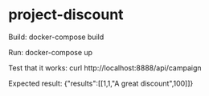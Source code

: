 # project-discount


Build: docker-compose build

Run: docker-compose up 

Test that it works: curl http://localhost:8888/api/campaign

Expected result: {"results":[[1,1,"A great discount",100]]} 


